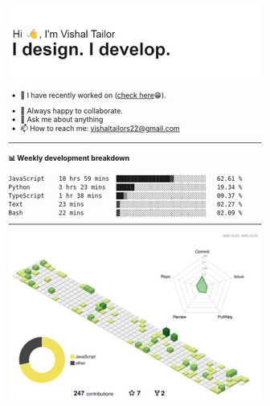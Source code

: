 ![Hi, I'm Vishal Tailor. I design. I develop.](https://github.com/vishaltailors/vishaltailors/blob/main/header.png?raw=true)

- 🔭 I have recently worked on ([check here](https://vishaltailor.com)😁).
<!-- - 🎦 Currently watching: JavaScript: The Hard Parts By Will Sentance. -->
- 👯 Always happy to collaborate.
- 💬 Ask me about anything
- 📫 How to reach me: <a href="mailto:vishaltailors22@gmail.com">vishaltailors22@gmail.com</a>

<hr /> 
<h4>📊 Weekly development breakdown</h4>
<!--START_SECTION:waka-->

```txt
JavaScript    10 hrs 59 mins  ███████████████▓░░░░░░░░░   62.61 %
Python        3 hrs 23 mins   █████░░░░░░░░░░░░░░░░░░░░   19.34 %
TypeScript    1 hr 38 mins    ██▒░░░░░░░░░░░░░░░░░░░░░░   09.37 %
Text          23 mins         ▓░░░░░░░░░░░░░░░░░░░░░░░░   02.27 %
Bash          22 mins         ▓░░░░░░░░░░░░░░░░░░░░░░░░   02.09 %
```

<!--END_SECTION:waka-->
<hr /> 

![](./profile-3d-contrib/profile-green-animate.svg)

